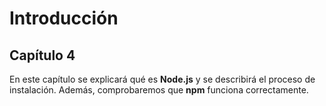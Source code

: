 # Introducción

## Capítulo 4

En este capítulo se explicará qué es **Node.js** y se describirá el proceso de instalación. Además, comprobaremos que **npm** funciona correctamente.
